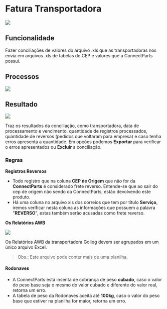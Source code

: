 # Fatura Transportadora

![](http://developers.connectparts.com.br/imagens/freteTransportadora01.png)

## Funcionalidade

Fazer conciliações de valores do arquivo .xls que as transportadoras nos envia em arquivos .xls de tabelas de CEP e valores que a ConnectParts possui.

## Processos

![](http://developers.connectparts.com.br/imagens/freteTransportadora04.png)

## Resultado

![](http://developers.connectparts.com.br/imagens/freteTransportadora02.png)

Traz os resultados da conciliação, como transportadora, data de processamento e vencimento, quantidade de registros processados, quantidade de reversos \(pedidos que voltaram para empresa\) e caso tenha erros apresenta a quantidade. Em opções podemos **Exportar** para verificar o erros apresentados ou **Excluir** a conciliação.

### Regras

**Registros Reversos**

* Todo registro que na coluna **CEP de Origem** que não for da **ConnectParts** é considerado frete reverso. Entende-se que ao sair do cep de origem não sendo da ConnectParts, estão devolvendo este produto.
* Há uma coluna no arquivo xls dos correios que tem por título **Serviço**, iremos verificar nesta coluna as informações que possuem a palavra "**REVERSO**", estas também serão acusadas como frete reverso.

**Os Relatórios AWB**

![](http://developers.connectparts.com.br/imagens/freteTransportadora03.png)

Os Relatórios AWB da transportadora Gollog devem ser agrupados em um único arquivo Excel.

> Obs.: Este arquivo pode conter mais de uma planilha.

#### Rodonaves

* A ConnectParts está insenta de cobrança de peso **cubado**, caso o valor do peso base seja o mesmo do valor cubado e diferente do valor real, retorna um erro.
* A tabela de peso da Rodonaves aceita até **100kg**, caso o valor do peso base que estiver na planilha for maior, retorna um erro.

